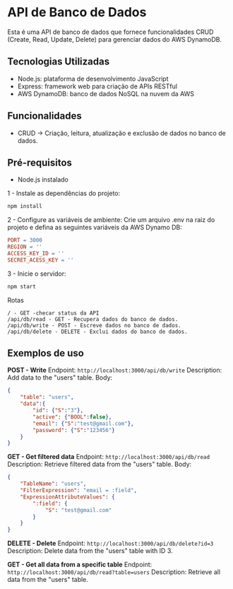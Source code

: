 # API de Banco de Dados

Esta é uma API de banco de dados que fornece funcionalidades CRUD (Create, Read, Update, Delete) para gerenciar dados do AWS DynamoDB. 

## Tecnologias Utilizadas

- Node.js: plataforma de desenvolvimento JavaScript
- Express: framework web para criação de APIs RESTful
- AWS DynamoDB: banco de dados NoSQL na nuvem da AWS

## Funcionalidades

- CRUD -> Criação, leitura, atualização e exclusão de dados no banco de dados.

## Pré-requisitos

- Node.js instalado

1 - Instale as dependências do projeto:
```bash
npm install
```

2 - Configure as variáveis de ambiente:
Crie um arquivo .env na raiz do projeto e defina as seguintes variáveis da AWS Dynamo DB:

```makefile
PORT = 3000
REGION = ''
ACCESS_KEY_ID = ''
SECRET_ACESS_KEY = ''
```
3 - Inicie o servidor:
```bash
npm start
```
Rotas
```
/ - GET -checar status da API
/api/db/read - GET - Recupera dados do banco de dados.
/api/db/write - POST - Escreve dados no banco de dados.
/api/db/delete - DELETE - Exclui dados do banco de dados.
```


## Exemplos de uso
**POST - Write**
Endpoint: `http://localhost:3000/api/db/write`
Description: Add data to the "users" table.
Body:
```json
{
    "table": "users",
    "data":{
        "id": {"S":"3"},
        "active": {"BOOL":false},
        "email": {"S":"test@gmail.com"},
        "password": {"S":"123456"}
    }
}
```

**GET - Get filtered data**
Endpoint: `http://localhost:3000/api/db/read`
Description: Retrieve filtered data from the "users" table.
Body:
```json
{
    "TableName": "users",
    "FilterExpression": "email = :field",
    "ExpressionAttributeValues": {
        ":field": {
            "S": "test@gmail.com"
        }
    }
}
```

**DELETE - Delete**
Endpoint: `http://localhost:3000/api/db/delete?id=3`
Description: Delete data from the "users" table with ID 3.

**GET - Get all data from a specific table**
Endpoint: `http://localhost:3000/api/db/read?table=users`
Description: Retrieve all data from the "users" table.
